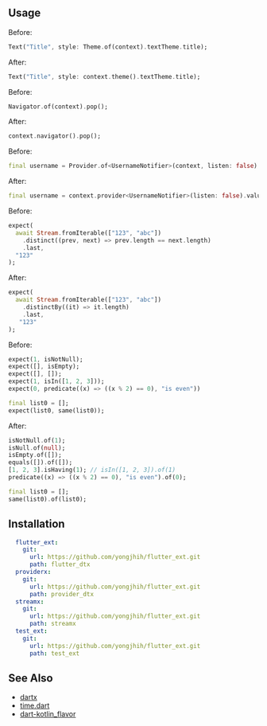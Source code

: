 ## Usage

Before:
```dart
Text("Title", style: Theme.of(context).textTheme.title);
```
After:

```dart
Text("Title", style: context.theme().textTheme.title);
```

Before:

```dart
Navigator.of(context).pop();
```

After:

```dart
context.navigator().pop();
```


Before:

```dart
final username = Provider.of<UsernameNotifier>(context, listen: false).value;
```

After:

```dart
final username = context.provider<UsernameNotifier>(listen: false).value;
```


Before:

```dart
expect(
  await Stream.fromIterable(["123", "abc"])
    .distinct((prev, next) => prev.length == next.length)
    .last,
  "123"
);
```

After:

```dart
expect(
  await Stream.fromIterable(["123", "abc"])
    .distinctBy((it) => it.length)
    .last,
   "123"
);
```

Before:

```dart
expect(1, isNotNull);
expect([], isEmpty);
expect([], []);
expect(1, isIn([1, 2, 3]));
expect(0, predicate((x) => ((x % 2) == 0), "is even"))

final list0 = [];
expect(list0, same(list0));
```

After:

```dart
isNotNull.of(1);
isNull.of(null);
isEmpty.of([]);
equals([]).of([]);
[1, 2, 3].isHaving(1); // isIn([1, 2, 3]).of(1)
predicate((x) => ((x % 2) == 0), "is even").of(0);

final list0 = [];
same(list0).of(list0);
```

## Installation

```yml
  flutter_ext:
    git:
      url: https://github.com/yongjhih/flutter_ext.git
      path: flutter_dtx
  providerx:
    git:
      url: https://github.com/yongjhih/flutter_ext.git
      path: provider_dtx
  streamx:
    git:
      url: https://github.com/yongjhih/flutter_ext.git
      path: streamx
  test_ext:
    git:
      url: https://github.com/yongjhih/flutter_ext.git
      path: test_ext
```

## See Also


* [dartx](https://github.com/leisim/dartx)
* [time.dart](https://github.com/jogboms/time.dart)
* [dart-kotlin_flavor](https://github.com/YusukeIwaki/dart-kotlin_flavor)
